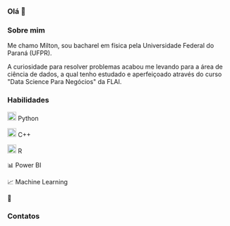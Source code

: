 ### Olá 👋

### Sobre mim

Me chamo Milton, sou bacharel em física pela Universidade Federal do Paraná (UFPR).

A curiosidade para resolver problemas acabou me levando para a área de ciência de dados, a qual tenho estudado e aperfeiçoado através do curso "Data Science Para Negócios" da FLAI.




### Habilidades

<img src="https://cdn.jsdelivr.net/gh/devicons/devicon/icons/python/python-original.svg" width="20" height="20"/> Python

<img src="https://cdn.jsdelivr.net/gh/devicons/devicon/icons/cplusplus/cplusplus-original.svg" width="20" height="20"/> C++

<img src="https://cdn.jsdelivr.net/gh/devicons/devicon/icons/r/r-original.svg" width="20" height="20"/>  R

:bar_chart: Power BI

:chart_with_upwards_trend: Machine Learning

:slot_machine:

### Contatos


